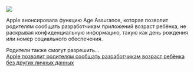 <!--2025-02-28 14:13:25-->
<div class="yb">
  <div class="rss smaller1 habr"><img src="https://habrastorage.org/getpro/habr/upload_files/05b/bb4/54e/05bbb454ee1a8435b79aeca3973610b0.jpg" /><p>Apple анонсировала функцию Age Assurance, которая позволит родителям сообщать разработчикам приложений возраст ребёнка, не раскрывая конфиденциальную информацию, такую ​​как день рождения или номер социального обеспечения.</p><p>Родители также смогут разрешить... <br><a class="light" href="https://habr.com/ru/news/886808/?utm_source=habrahabr&utm_medium=rss&utm_campaign=886808">Apple позволит родителям сообщать разработчикам возраст ребёнка без других личных данных</a></div>
</div>
